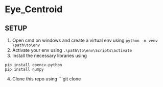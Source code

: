 # Eye_Centroid
 
## SETUP
1. Open cmd on windows and create a virtual env using ```python -m venv \path\to\env```
2. Activate your env using ```.\path\to\env\Scripts\activate```
3. Install the necessary libraries using 
```
pip install opencv-python
pip install numpy
```
4. Clone this repo using ```git clone 
